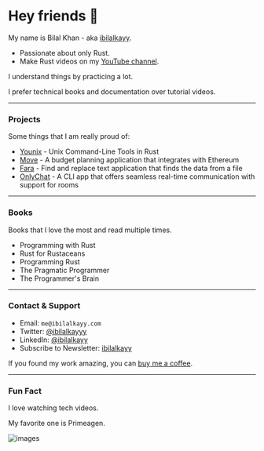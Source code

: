 # Hey friends 👋

My name is Bilal Khan - aka [ibilalkayy](https://bio.link/ibilalkayy).

- Passionate about only Rust.
- Make Rust videos on my [YouTube channel](https://www.youtube.com/@coderoamer).

I understand things by practicing a lot.

I prefer technical books and documentation over tutorial videos.

---

### Projects

Some things that I am really proud of:

- [Younix](https://github.com/ibilalkayy/younix) - Unix Command-Line Tools in Rust
- [Move](https://github.com/ibilalkayy/move) - A budget planning application that integrates with Ethereum
- [Fara](https://github.com/ibilalkayy/fara) - Find and replace text application that finds the data from a file
- [OnlyChat](https://github.com/ibilalkayy/onlychat) - A CLI app that offers seamless real-time communication with support for rooms

---

### Books

Books that I love the most and read multiple times.

- Programming with Rust
- Rust for Rustaceans
- Programming Rust
- The Pragmatic Programmer
- The Programmer's Brain

---

### Contact & Support

- Email: `me@ibilalkayy.com`
- Twitter: [@ibilalkayyy](https://x.com/ibilalkayyy)
- LinkedIn: [@ibilalkayy](https://www.linkedin.com/in/ibilalkayy/)
- Subscribe to Newsletter: [ibilalkayy](https://bio.link/ibilalkayy)

If you found my work amazing, you can [buy me a coffee](https://buymeacoffee.com/ibilalkayy).

---

### Fun Fact

I love watching tech videos.

My favorite one is Primeagen.

![images](https://github.com/user-attachments/assets/07a0e2a2-574c-4086-ab45-c93e6dd3435f)

